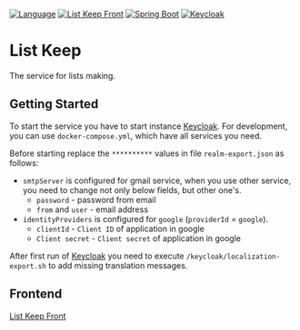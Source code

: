 [![Language](https://img.shields.io/badge/Language-Russian-blue.svg)](README.ru-RU.md)
[![List Keep Front](https://img.shields.io/badge/List%20Keep-Front-informational.svg)](https://github.com/vanbv/list-keep-front)
[![Spring Boot](https://img.shields.io/badge/-Spring%20Boot-green)](https://spring.io/projects/spring-boot)
[![Keycloak](https://img.shields.io/badge/-Keycloak-blue)](https://www.keycloak.org/)

# List Keep
The service for lists making.

## Getting Started
To start the service you have to start instance [Keycloak](https://www.keycloak.org/).
For development, you can use `docker-compose.yml`, which have all services you need.

Before starting replace the `**********` values in file `realm-export.json` as follows:
* `smtpServer` is configured for gmail service, when you use other service, you need to change not only below fields,
  but other one's.
    * `password` - password from email
    * `from` and `user` - email address
* `identityProviders` is configured for `google` (`providerId` = `google`).
    * `clientId` - `Client ID` of application in google
    * `Client secret` - `Client secret` of application in google

After first run of [Keycloak](https://www.keycloak.org/) you need to execute `/keycloak/localization-export.sh`
to add missing translation messages.

## Frontend
[List Keep Front](https://github.com/vanbv/list-keep-front)